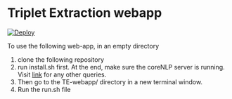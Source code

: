 # Triplet Extraction webapp 
[![Deploy](https://www.herokucdn.com/deploy/button.svg)](https://heroku.com/deploy)

To use the following web-app, in an empty directory

1. clone the following repository
2. run install.sh first. At the end, make sure the coreNLP server is running. Visit [link](https://stanfordnlp.github.io/CoreNLP/download.html) for any other queries.
3. Then go to the TE-webapp/ directory in a new terminal window.
4. Run the run.sh file